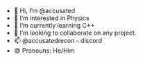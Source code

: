 - 👋 Hi, I’m @accusated
- 👀 I’m interested in Physics
- 🌱 I’m currently learning C++
- 💞️ I’m looking to collaborate on any project.
- 📫 @accusatedrecon - discord
- 😄 Pronouns: He/Him

<!---
accusated/accusated is a ✨ special ✨ repository because its `README.md` (this file) appears on your GitHub profile.
You can click the Preview link to take a look at your changes.
--->

